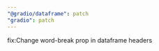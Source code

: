 ```yaml
---
"@gradio/dataframe": patch
"gradio": patch
---
```


fix:Change word-break prop in dataframe headers
